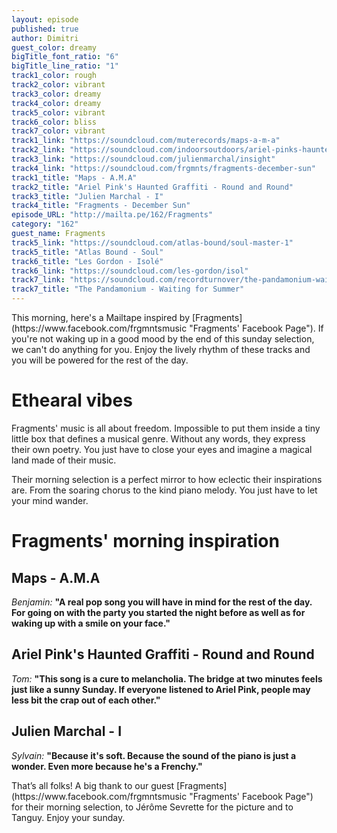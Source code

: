 ```yaml
---
layout: episode
published: true
author: Dimitri
guest_color: dreamy
bigTitle_font_ratio: "6"
bigTitle_line_ratio: "1"
track1_color: rough
track2_color: vibrant
track3_color: dreamy
track4_color: dreamy
track5_color: vibrant
track6_color: bliss
track7_color: vibrant
track1_link: "https://soundcloud.com/muterecords/maps-a-m-a"
track2_link: "https://soundcloud.com/indoorsoutdoors/ariel-pinks-haunted-graffiti-round-and-round"
track3_link: "https://soundcloud.com/julienmarchal/insight"
track4_link: "https://soundcloud.com/frgmnts/fragments-december-sun"
track1_title: "Maps - A.M.A"
track2_title: "Ariel Pink's Haunted Graffiti - Round and Round"
track3_title: "Julien Marchal - I"
track4_title: "Fragments - December Sun"
episode_URL: "http://mailta.pe/162/Fragments"
category: "162"
guest_name: Fragments
track5_link: "https://soundcloud.com/atlas-bound/soul-master-1"
track5_title: "Atlas Bound - Soul"
track6_title: "Les Gordon - Isolé"
track6_link: "https://soundcloud.com/les-gordon/isol"
track7_link: "https://soundcloud.com/recordturnover/the-pandamonium-waiting-for"
track7_title: "The Pandamonium - Waiting for Summer"
---
```


<p id="introduction">
This morning, here's a Mailtape inspired by [Fragments](https://www.facebook.com/frgmntsmusic "Fragments' Facebook Page"). If you're not waking up in a good mood by the end of this sunday selection, we can't do anything for you. Enjoy the lively rhythm of these tracks and you will be powered for the rest of the day. </p>
 
# Ethearal vibes

Fragments' music is all about freedom. Impossible to put them inside a tiny little box that defines a musical genre. Without any words, they express their own poetry. You just have to close your eyes and imagine a magical land made of their music. 

Their morning selection is a perfect mirror to how eclectic their inspirations are. From the soaring chorus to the kind piano melody. You just have to let your mind wander.

# Fragments' morning inspiration
 
## Maps - A.M.A
_Benjamin:_ **"**A real pop song you will have in mind for the rest of the day. For going on with the party you started the night before as well as for waking up with a smile on your face.**"**
 
## Ariel Pink's Haunted Graffiti - Round and Round
_Tom:_ **"**This song is a cure to melancholia. The bridge at two minutes feels just like a sunny Sunday. If everyone listened to Ariel Pink, people may less bit the crap out of each other.**"**
 
## Julien Marchal - I
_Sylvain:_ **"**Because it's soft. Because the sound of the piano is just a wonder. Even more because he's a Frenchy.**"** 
 
<p id="outroduction">
That’s all folks! A big thank to our guest [Fragments](https://www.facebook.com/frgmntsmusic "Fragments' Facebook Page") for their morning selection, to Jérôme Sevrette for the picture and to Tanguy. Enjoy your sunday.
</p>